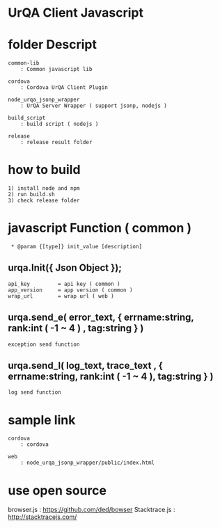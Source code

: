 UrQA Client Javascript 
===================


# folder Descript

    common-lib
        : Common javascript lib

    cordova
        : Cordova UrQA Client Plugin

    node_urqa_jsonp_wrapper
        : UrQA Server Wrapper ( support jsonp, nodejs )

    build_script
    	: build script ( nodejs )

    release
    	: release result folder


# how to build

	1) install node and npm
	2) run build.sh
	3) check release folder

# javascript Function ( common )


	 * @param {[type]} init_value [description]
	 
## urqa.Init({ Json Object });
	api_key			= api key ( common )
 	app_version 	= app version ( common )
 	wrap_url		= wrap url ( web )

## urqa.send_e( error_text, { errname:string, rank:int ( -1 ~ 4 ) , tag:string } )

	exception send function

## urqa.send_l( log_text, trace_text , { errname:string, rank:int ( -1 ~ 4 ), tag:string } )

	log send function


# sample link

	cordova
		: cordova

	web
		: node_urqa_jsonp_wrapper/public/index.html


# use open source

browser.js 		: https://github.com/ded/bowser
Stacktrace.js 	: http://stacktracejs.com/
